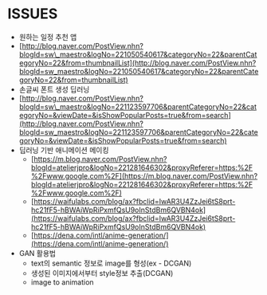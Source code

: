 # ISSUES

* 원하는 일정 추천 앱
* [http://blog.naver.com/PostView.nhn?blogId=sw\_maestro&logNo=221050540617&categoryNo=22&parentCategoryNo=22&from=thumbnailList](http://blog.naver.com/PostView.nhn?blogId=sw_maestro&logNo=221050540617&categoryNo=22&parentCategoryNo=22&from=thumbnailList)
* 손글씨 폰트 생성 딥러닝
* [http://blog.naver.com/PostView.nhn?blogId=sw\_maestro&logNo=221123597706&parentCategoryNo=22&categoryNo=&viewDate=&isShowPopularPosts=true&from=search](http://blog.naver.com/PostView.nhn?blogId=sw_maestro&logNo=221123597706&parentCategoryNo=22&categoryNo=&viewDate=&isShowPopularPosts=true&from=search)
* 딥러닝 기반 애니메이션 메이킹
  * [https://m.blog.naver.com/PostView.nhn?blogId=atelierjpro&logNo=221281646302&proxyReferer=https:%2F%2Fwww.google.com%2F](https://m.blog.naver.com/PostView.nhn?blogId=atelierjpro&logNo=221281646302&proxyReferer=https:%2F%2Fwww.google.com%2F)
  * [https://waifulabs.com/blog/ax?fbclid=IwAR3U4ZzJei6tS8prt-hc21fF5-hBWAiWpRiPxmfQsU9oInStdBm6QVBN4ok](https://waifulabs.com/blog/ax?fbclid=IwAR3U4ZzJei6tS8prt-hc21fF5-hBWAiWpRiPxmfQsU9oInStdBm6QVBN4ok)
  * [https://dena.com/intl/anime-generation/](https://dena.com/intl/anime-generation/)
* GAN 활용법
  * text의 semantic 정보로 image를 형성\(ex - DCGAN\)
  * 생성된 이미지에서부터 style정보 추출\(DCGAN\)
  * image to animation



